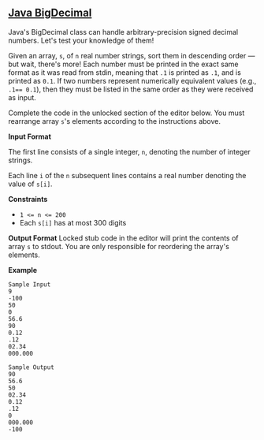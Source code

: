 ## [Java BigDecimal](https://www.hackerrank.com/challenges/java-bigdecimal)

Java's BigDecimal class can handle arbitrary-precision signed decimal numbers. Let's test your knowledge of them!

Given an array, `s`, of `n` real number strings, sort them in descending order — but wait, there's more! 
Each number must be printed in the exact same format as it was read from stdin, meaning that `.1` is printed as `.1`, and  is printed as `0.1`. 
If two numbers represent numerically equivalent values (e.g., `.1== 0.1`), then they must be listed in the same order as they were received as input.

Complete the code in the unlocked section of the editor below. You must rearrange array `s`'s elements according to the instructions above.

**Input Format** 

The first line consists of a single integer, `n`, denoting the number of integer strings.

Each line `i` of the `n` subsequent lines contains a real number denoting the value of `s[i]`.

**Constraints**
* `1 <= n <= 200`
* Each `s[i]` has at most 300 digits

**Output Format**
Locked stub code in the editor will print the contents of array `s` to stdout. 
You are only responsible for reordering the array's elements.

**Example**
````
Sample Input
9
-100
50
0
56.6
90
0.12
.12
02.34
000.000

Sample Output
90
56.6
50
02.34
0.12
.12
0
000.000
-100
````
